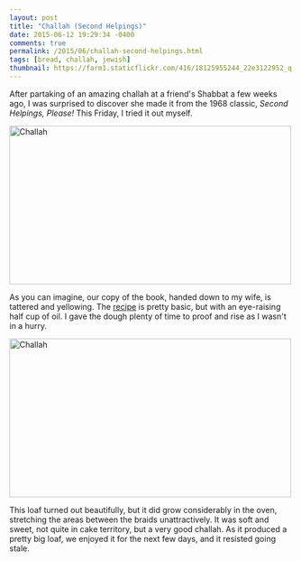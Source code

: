 ```yaml
---
layout: post
title: "Challah (Second Helpings)"
date: 2015-06-12 19:29:34 -0400
comments: true
permalink: /2015/06/challah-second-helpings.html
tags: [bread, challah, jewish]
thumbnail: https://farm1.staticflickr.com/416/18125955244_22e3122952_q.jpg
---
```


After partaking of an amazing challah at a friend's Shabbat a few weeks
ago, I was surprised to discover she made it from the 1968 classic, _Second
Helpings, Please!_ This Friday, I tried it out myself.

<a href="https://www.flickr.com/photos/gnuf/18742765352" title="Challah
by Eric Fung, on Flickr"><img
src="https://c1.staticflickr.com/1/522/18742765352_27b65eea83.jpg"
width="500" height="281" alt="Challah"></a>

As you can imagine, our copy of the book, handed down to my wife, is
tattered and yellowing. The
[recipe](http://easyjewishrecipes.blogspot.ca/2010/07/homemade-challah-fills-your-home-with.html)
is pretty basic, but with an eye-raising half cup of oil. I
gave the dough plenty of time to proof and rise as I wasn't in a hurry.

<a href="https://www.flickr.com/photos/gnuf/18125955244" title="Challah
by Eric Fung, on Flickr"><img
src="https://c1.staticflickr.com/1/416/18125955244_22e3122952.jpg"
width="500" height="281" alt="Challah"></a>

This loaf turned out beautifully, but it did grow considerably in the
oven, stretching the areas between the braids unattractively. It was
soft and sweet, not quite in cake territory, but a very good challah. As
it produced a pretty big loaf, we enjoyed it for the next few days, and
it resisted going stale.
